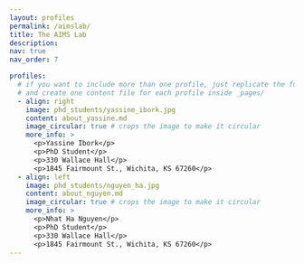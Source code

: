 ```yaml
---
layout: profiles
permalink: /aimslab/
title: The AIMS Lab
description: 
nav: true
nav_order: 7

profiles:
  # if you want to include more than one profile, just replicate the following block
  # and create one content file for each profile inside _pages/
  - align: right
    image: phd_students/yassine_ibork.jpg
    content: about_yassine.md
    image_circular: true # crops the image to make it circular
    more_info: >
      <p>Yassine Ibork</p>
      <p>PhD Student</p>
      <p>330 Wallace Hall</p>
      <p>1845 Fairmount St., Wichita, KS 67260</p>
  - align: left
    image: phd_students/nguyen_ha.jpg
    content: about_nguyen.md
    image_circular: true # crops the image to make it circular
    more_info: >
      <p>Nhat Ha Nguyen</p>
      <p>PhD Student</p>
      <p>330 Wallace Hall</p>
      <p>1845 Fairmount St., Wichita, KS 67260</p>
---
```


